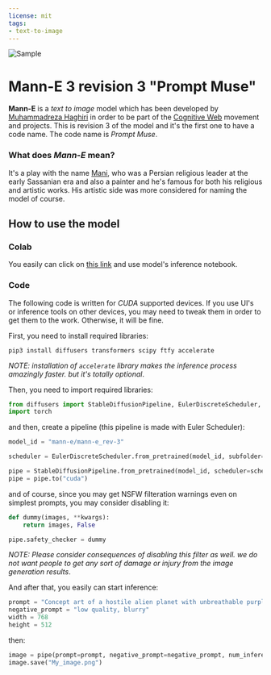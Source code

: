 ```yaml
---
license: mit
tags:
- text-to-image
---
```


![Sample](https://huggingface.co/mann-e/mann-e_rev-3/resolve/main/revision-3-artwork.png)

# Mann-E 3 revision 3 "Prompt Muse"

__Mann-E__ is a _text to image_ model which has been developed by [Muhammadreza Haghiri](https://haghiri75.com/en) in order to be part of the [Cognitive Web](https://opencognitives.com) movement and projects.
This is revision 3 of the model and it's the first one to have a code name. The code name is _Prompt Muse_.

### What does _Mann-E_ mean?

It's a play with the name [Mani](https://en.wikipedia.org/wiki/Mani_(prophet)), who was a Persian religious leader at the early Sassanian era and also a painter and he's famous for both his religious and artistic works. His artistic side was more considered for naming the model of course.

## How to use the model

### Colab

You easily can click on [this link](https://colab.research.google.com/github/prp-e/mann-e/blob/main/Mann_E.ipynb) and use model's inference notebook. 

### Code

The following code is written for _CUDA_ supported devices. If you use UI's or inference tools on other devices, you may need to tweak them in order to get them to the work. Otherwise, it will be fine.

First, you need to install required libraries:

```
pip3 install diffusers transformers scipy ftfy accelerate
```

_NOTE: installation of `accelerate` library makes the inference process amazingly faster. but it's totally optional_. 

Then, you need to import required libraries:

```python
from diffusers import StableDiffusionPipeline, EulerDiscreteScheduler, DiffusionPipeline, DPMSolverMultistepScheduler
import torch
```

and then, create a pipeline (this pipeline is made with Euler Scheduler):

```python
model_id = "mann-e/mann-e_rev-3"

scheduler = EulerDiscreteScheduler.from_pretrained(model_id, subfolder="scheduler")

pipe = StableDiffusionPipeline.from_pretrained(model_id, scheduler=scheduler, torch_dtype=torch.float16)
pipe = pipe.to("cuda")
```

and of course, since you may get NSFW filteration warnings even on simplest prompts, you may consider disabling it:

```python
def dummy(images, **kwargs): 
    return images, False 

pipe.safety_checker = dummy
```

_NOTE: Please consider consequences of disabling this filter as well. we do not want people to get any sort of damage or injury from the image generation results_. 

And after that, you easily can start inference:

```python
prompt = "Concept art of a hostile alien planet with unbreathable purple air and toxic clouds, sinister atmosphere, deep shadows, sharp details" 
negative_prompt = "low quality, blurry" 
width = 768 
height = 512 
```

then: 

```python
image = pipe(prompt=prompt, negative_prompt=negative_prompt, num_inference_steps=100, width=width, height=height, guidance_scale=10).images[0]
image.save("My_image.png")
```
